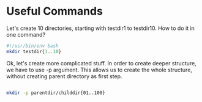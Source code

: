 # Useful Commands

Let's create 10 directories, starting with testdir1 to testdir10. How to do it in one command?

```bash
#!/usr/bin/env bash
mkdir testdir{1..10}
```

Ok, let's create more complicated stuff. In order to create deeper structure, we have to use -p argument. This allows us to create the whole structure, without creating parent directory as first step.
```bash

```
```bash
mkdir -p parentdir/childdir{01..100}
```
